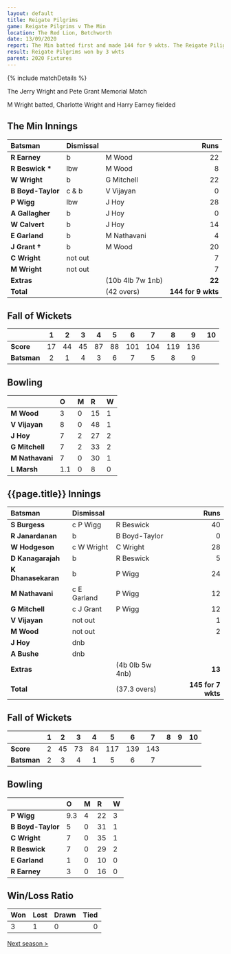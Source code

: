 ```yaml
---
layout: default
title: Reigate Pilgrims
game: Reigate Pilgrims v The Min
location: The Red Lion, Betchworth
date: 13/09/2020
report: The Min batted first and made 144 for 9 wkts. The Reigate Piligims replied with 145 for 7 wickets
result: Reigate Pilgrims won by 3 wkts
parent: 2020 Fixtures
---
```


{% include matchDetails %}

The Jerry Wright and Pete Grant Memorial Match

M Wright batted, Charlotte Wright and Harry Earney fielded

## The Min Innings

| Batsman | Dismissal | | Runs |
|:---|:---|---|---:|
| **R Earney** | b | M Wood | 22 |
| **R Beswick &#42;** | lbw | M Wood | 8 |
| **W Wright** | b | G Mitchell | 22 |
| **B Boyd-Taylor** | c & b | V Vijayan | 0 |
| **P Wigg** | lbw  | J Hoy | 28 |
| **A Gallagher** | b | J Hoy | 0 |
| **W Calvert** | b | J Hoy | 14 |
| **E Garland** | b | M Nathavani | 4 |
| **J Grant &#8224;** | b | M Wood | 20 |
| **C Wright** | not out |  | 7 |
| **M Wright** | not out |  | 7 |
| **Extras** | | (10b 4lb 7w 1nb) | **22** |
| **Total** | | (42 overs) | **144 for 9 wkts** |

## Fall of Wickets

| | 1 | 2 | 3 | 4 | 5 | 6 | 7 | 8 | 9 | 10 |
|---|:---:|:---:|:---:|:---:|:---:|:---:|:---:|:---:|:---:|:---:|
| **Score** | 17 | 44 | 45 | 87 | 88 | 101 | 104 | 119 | 136 |  |
| **Batsman** | 2 | 1 | 4 | 3 | 6 | 7 | 5 | 8 | 9 |  |

## Bowling

| | O | M | R | W |
|---|:---|:---|:---|:---|
| **M Wood** | 3 | 0 | 15 | 1 |
| **V Vijayan** | 8 | 0 | 48 | 1 |
| **J Hoy** | 7 | 2 | 27 | 2 |
| **G Mitchell** | 7 | 2 | 33 | 2 |
| **M Nathavani** | 7 | 0 | 30 | 1 |
| **L Marsh** | 1.1 | 0 | 8 | 0 |

## {{page.title}} Innings

| Batsman | Dismissal | | Runs |
|:---|:---|---|---:|
| **S Burgess** | c P Wigg | R Beswick | 40 |
| **R Janardanan** | b | B Boyd-Taylor | 0 |
| **W Hodgeson** | c W Wright | C Wright | 28 |
| **D Kanagarajah** | b | R Beswick | 5 |
| **K Dhanasekaran** | b | P Wigg | 24 |
| **M Nathavani** | c E Garland | P Wigg | 12 |
| **G Mitchell** | c J Grant | P Wigg | 12|
| **V Vijayan** | not out |  | 1 |
| **M Wood** | not out |  | 2 |
| **J Hoy** | dnb |  |  |
| **A Bushe** | dnb | |  |
| **Extras** | | (4b 0lb 5w 4nb) | **13** |
| **Total** | | (37.3 overs) | **145 for 7 wkts** |

## Fall of Wickets

| | 1 | 2 | 3 | 4 | 5 | 6 | 7 | 8 | 9 | 10 |
|---|:---:|:---:|:---:|:---:|:---:|:---:|:---:|:---:|:---:|:---:|
| **Score** | 2 | 45 | 73 | 84 | 117 | 139 | 143 |  |  |  |
| **Batsman** | 2 | 3 | 4 | 1 | 5 | 6 | 7 |  |  |  |

## Bowling

| | O | M | R | W |
|---|:---|:---|:---|:---|
| **P Wigg** | 9.3 | 4 | 22 | 3 |
| **B Boyd-Taylor** | 5 | 0 | 31 | 1 |
| **C Wright** | 7 | 0 | 35 | 1 |
| **R Beswick** | 7 | 0 | 29 | 2 |
| **E Garland** | 1 | 0 | 10 | 0 |
| **R Earney** | 3 | 0 | 16 | 0 |

## Win/Loss Ratio

| Won | Lost | Drawn | Tied |
|:---|:---|:---|---:|
| 3 | 1 | 0 | 0 |

[Next season >](../2021)